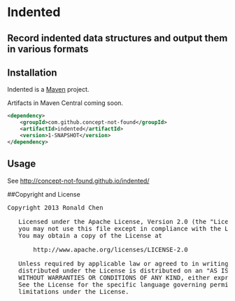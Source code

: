 # Indented
## Record indented data structures and output them in various formats 

## Installation
Indented is a [Maven](http://maven.apache.org/) project.

Artifacts in Maven Central coming soon.
```xml
<dependency>
    <groupId>com.github.concept-not-found</groupId>
    <artifactId>indented</artifactId>
    <version>1-SNAPSHOT</version>
</dependency>
```

## Usage
See http://concept-not-found.github.io/indented/

##Copyright and License
<pre>
Copyright 2013 Ronald Chen

   Licensed under the Apache License, Version 2.0 (the "License");
   you may not use this file except in compliance with the License.
   You may obtain a copy of the License at

       http://www.apache.org/licenses/LICENSE-2.0

   Unless required by applicable law or agreed to in writing, software
   distributed under the License is distributed on an "AS IS" BASIS,
   WITHOUT WARRANTIES OR CONDITIONS OF ANY KIND, either express or implied.
   See the License for the specific language governing permissions and
   limitations under the License.
</pre>

